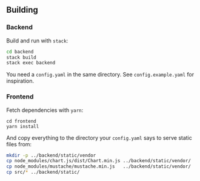 Building
--------

### Backend

Build and run with `stack`:

```bash
cd backend
stack build
stack exec backend
```

You need a `config.yaml` in the same directory.  See
`config.example.yaml` for inspiration.

### Frontend

Fetch dependencies with `yarn`:

```back
cd frontend
yarn install
```

And copy everything to the directory your `config.yaml` says to serve
static files from:

```bash
mkdir -p ../backend/static/vendor
cp node_modules/chart.js/dist/Chart.min.js ../backend/static/vendor/
cp node_modules/mustache/mustache.min.js   ../backend/static/vendor/
cp src/* ../backend/static/
```
